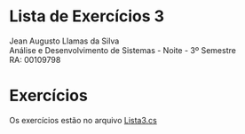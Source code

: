 # Lista de Exercícios 3
Jean Augusto Llamas da Silva  
Análise e Desenvolvimento de Sistemas - Noite - 3º Semestre  
RA: 00109798

# Exercícios
Os exercícios estão no arquivo [Lista3.cs](Lista3.cs)